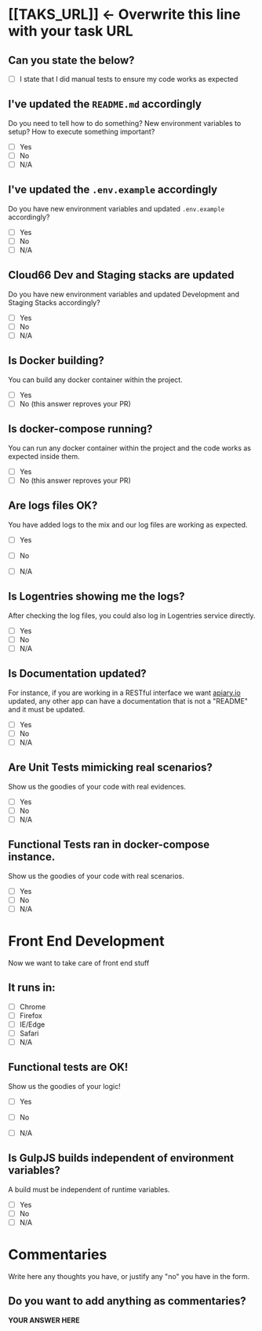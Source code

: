 # [[TAKS_URL]] <- Overwrite this line with your task URL

## Can you state the below?

  - [ ] I state that I did manual tests to ensure my code works as expected

## I've updated the `README.md` accordingly

Do you need to tell how to do something? New environment variables to setup?
How to execute something important?

  - [ ] Yes
  - [ ] No
  - [ ] N/A

## I've updated the `.env.example` accordingly

Do you have new environment variables and updated `.env.example` accordingly?

  - [ ] Yes
  - [ ] No
  - [ ] N/A

## Cloud66 Dev and Staging stacks are updated

Do you have new environment variables and updated Development and Staging
Stacks accordingly?

  - [ ] Yes
  - [ ] No
  - [ ] N/A

## Is Docker building?

You can build any docker container within the project.

  - [ ] Yes
  - [ ] No (this answer reproves your PR)

## Is docker-compose running?

You can run any docker container within the project and the code works as
expected inside them.

  - [ ] Yes
  - [ ] No (this answer reproves your PR)

## Are logs files OK?

You have added logs to the mix and our log files are working as expected.

  - [ ] Yes
  - [ ] No
  - [ ] N/A


## Is Logentries showing me the logs?

After checking the log files, you could also log in Logentries service directly.

  - [ ] Yes
  - [ ] No
  - [ ] N/A

## Is Documentation updated?

For instance, if you are working in a RESTful interface we want [apiary.io](http://apiary.io)
updated, any other app can have a documentation that is not a "README" and it
must be updated.

  - [ ] Yes
  - [ ] No
  - [ ] N/A

## Are Unit Tests mimicking real scenarios?

Show us the goodies of your code with real evidences.

  - [ ] Yes
  - [ ] No
  - [ ] N/A

## Functional Tests ran in docker-compose instance.

Show us the goodies of your code with real scenarios.

  - [ ] Yes
  - [ ] No
  - [ ] N/A

# Front End Development

Now we want to take care of front end stuff

## It runs in:

  - [ ] Chrome
  - [ ] Firefox
  - [ ] IE/Edge
  - [ ] Safari
  - [ ] N/A

## Functional tests are OK!

Show us the goodies of your logic!

  - [ ] Yes
  - [ ] No
  - [ ] N/A


## Is GulpJS builds independent of environment variables?

A build must be independent of runtime variables.

  - [ ] Yes
  - [ ] No
  - [ ] N/A

# Commentaries

Write here any thoughts you have, or justify any "no" you have in the form.

## Do you want to add anything as commentaries?

**YOUR ANSWER HERE**
